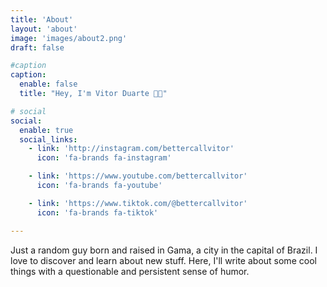 ```yaml
---
title: 'About'
layout: 'about'
image: 'images/about2.png'
draft: false

#caption
caption:
  enable: false
  title: "Hey, I'm Vitor Duarte 🤙🏾"

# social
social:
  enable: true
  social_links:
    - link: 'http://instagram.com/bettercallvitor'
      icon: 'fa-brands fa-instagram'

    - link: 'https://www.youtube.com/bettercallvitor'
      icon: 'fa-brands fa-youtube'

    - link: 'https://www.tiktok.com/@bettercallvitor'
      icon: 'fa-brands fa-tiktok'

---
```


Just a random guy born and raised in Gama, a city in the capital of Brazil. I love to discover and learn about new stuff. Here, I'll write about some cool things with a questionable and persistent sense of humor.
